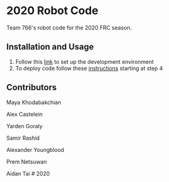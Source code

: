 
# 2020 Robot Code
Team 766's robot code for the 2020 FRC season.

## Installation and Usage
1. Follow this [link](https://sites.google.com/view/team-766/training/programming#h.p_jasM8GBeMMti) to set up the development environment
2. To deploy code follow these [instructions](https://docs.google.com/document/d/14aJ8px0L1hjr9BbhjBCWwZ6mcMalybwHybbirpxZ8Nk/edit) starting at step 4

## Contributors

Maya Khodabakchian

Alex Castelein

Yarden Goraly

Samir Rashid

Alexander Youngblood

Prem Netsuwan

Aidan Tai
#   2 0 2 0  
 